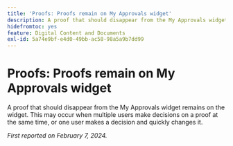 ```yaml
---
title: 'Proofs: Proofs remain on My Approvals widget'
description: A proof that should disappear from the My Approvals widget remains on the widget. This may occur when multiple users make decisions on a proof at the same time, or one user makes a decision and quickly changes it.
hidefromtoc: yes
feature: Digital Content and Documents
exl-id: 5a74e9bf-e4d0-49bb-ac58-98a5a9b7dd99
---
```

# Proofs: Proofs remain on My Approvals widget

A proof that should disappear from the My Approvals widget remains on the widget. This may occur when multiple users make decisions on a proof at the same time, or one user makes a decision and quickly changes it.

_First reported on February 7, 2024._
